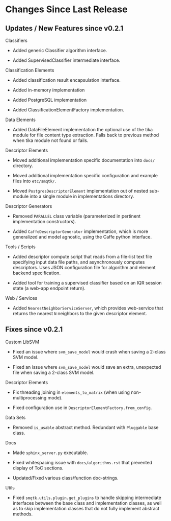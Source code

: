 Changes Since Last Release
==========================


Updates / New Features since v0.2.1
-----------------------------------

Classifiers

  * Added generic Classifier algorithm interface.

  * Added SupervisedClassifier intermediate interface.

Classification Elements

  * Added classification result encapsulation interface.

  * Added in-memory implementation

  * Added PostgreSQL implementation

  * Added ClassificationElementFactory implementation.

Data Elements

  * Added DataFileElement implementation the optional use of the tika module
    for file content type extraction. Falls back to previous method when tika
    module not found or fails.

Descriptor Elements

  * Moved additional implementation specific documentation into ``docs/``
    directory.

  * Moved additional implementation specific configuration and example files
    into ``etc/smqtk/``.

  * Moved ``PostgresDescriptorElement`` implementation out of nested
    sub-module into a single module in implementations directory.

Descriptor Generators

  * Removed ``PARALLEL`` class variable (parameterized in pertinent
    implementation constructors).

  * Added ``CaffeDescriptorGenerator`` implementation, which is more
    generalized and model agnostic, using the Caffe python interface.

Tools / Scripts

  * Added descriptor compute script that reads from a file-list text file
    specifying input data file paths, and asynchronously computes descriptors.
    Uses JSON configuration file for algorithm and element backend
    specification.

  * Added tool for training a supervised classifier based on an IQR session
    state (a web-app endpoint return).

Web / Services

  * Added ``NearestNeighborServiceServer``, which provides
    web-service that returns the nearest `N` neighbors to the given
    descriptor element.

Fixes since v0.2.1
------------------

Custom LibSVM

  * Fixed an issue where ``svm_save_model`` would crash when saving a 2-class
    SVM model.

  * Fixed an issue where ``svm_save_model`` would save an extra, unexpected
    file when saving a 2-class SVM model.

Descriptor Elements

  * Fix threading joining in ``elements_to_matrix`` (when using
    non-multiprocessing mode).

  * Fixed configuration use in ``DescriptorElementFactory.from_config``.

Data Sets

  * Removed ``is_usable`` abstract method. Redundant with ``Pluggable``
    base class.

Docs

  * Made ``sphinx_server.py`` executable.

  * Fixed whitespacing issue with ``docs/algorithms.rst`` that prevented
    display of ToC sections.

  * Updated/Fixed various class/function doc-strings.

Utils

  * Fixed ``smqtk.utils.plugin.get_plugins`` to handle skipping intermediate
    interfaces between the base class and implementation classes, as well as
    to skip implementation classes that do not fully implement abstract
    methods.
